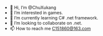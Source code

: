 - 👋 Hi, I’m @ChuXukang
- 👀 I’m interested in games.
- 🌱 I’m currently learning C# .net framework.
- 💞️ I’m looking to collaborate on .net.
- 📫 How to reach me C151860@163.com

<!---
ChuXukang/ChuXukang is a ✨ special ✨ repository because its `README.md` (this file) appears on your GitHub profile.
You can click the Preview link to take a look at your changes.
--->
